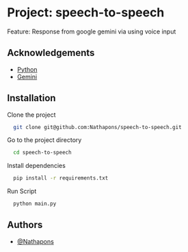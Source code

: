 
# Project: speech-to-speech

Feature: Response from google gemini via using voice input


## Acknowledgements

 - [Python](https://www.w3schools.com/python/)
 - [Gemini](https://ai.google.dev/gemini-api/docs)


## Installation

Clone the project

```bash
  git clone git@github.com:Nathapons/speech-to-speech.git
```

Go to the project directory

```bash
  cd speech-to-speech
```

Install dependencies

```bash
  pip install -r requirements.txt
```

Run Script

```bash
  python main.py
```


## Authors

- [@Nathapons](https://github.com/Nathapons)

